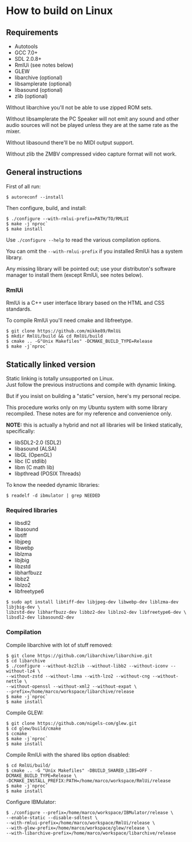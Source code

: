 # How to build on Linux

## Requirements

* Autotools
* GCC 7.0+
* SDL 2.0.8+
* RmlUi (see notes below)
* GLEW
* libarchive (optional)
* libsamplerate (optional)
* libasound (optional)
* zlib (optional)

Without libarchive you'll not be able to use zipped ROM sets.

Without libsamplerate the PC Speaker will not emit any sound and other audio 
sources will not be played unless they are at the same rate as the mixer.

Without libasound there'll be no MIDI output support.

Without zlib the ZMBV compressed video capture format will not work.

## General instructions

First of all run:  
```
$ autoreconf --install
```

Then configure, build, and install:  
```
$ ./configure --with-rmlui-prefix=PATH/TO/RMLUI  
$ make -j`nproc`
$ make install
```  
Use `./configure --help` to read the various compilation options.

You can omit the `--with-rmlui-prefix` if you installed RmlUi has a
system library.

Any missing library will be pointed out; use your distributon's software
manager to install them (except RmlUi, see notes below).

### RmlUi

RmlUi is a C++ user interface library based on the HTML and CSS standards.

To compile RmlUi you'll need cmake and libfreetype.

```
$ git clone https://github.com/mikke89/RmlUi
$ mkdir RmlUi/build && cd RmlUi/build
$ cmake .. -G"Unix Makefiles" -DCMAKE_BUILD_TYPE=Release
$ make -j`nproc`
```

## Statically linked version

Static linking is totally unsupported on Linux.  
Just follow the previous instructions and compile with dynamic linking.

But if you insist on building a "static" version, here's my personal recipe.

This procedure works only on my Ubuntu system with some library recompiled.
These notes are for my reference and convenience only.

**NOTE:** this is actually a hybrid and not all libraries will be linked
statically, specifically:
- libSDL2-2.0 (SDL2)
- libasound (ALSA)
- libGL (OpenGL)
- libc (C stdlib)
- libm (C math lib)
- libpthread (POSIX Threads)

To know the needed dynamic libraries:
```
$ readelf -d ibmulator | grep NEEDED
```

### Required libraries

* libsdl2
* libasound
* libtiff
* libjpeg
* libwebp
* liblzma
* libjbig
* libzstd
* libharfbuzz
* libbz2
* liblzo2
* libfreetype6

```
$ sudo apt install libtiff-dev libjpeg-dev libwebp-dev liblzma-dev libjbig-dev \
libzstd-dev libharfbuzz-dev libbz2-dev liblzo2-dev libfreetype6-dev \
libsdl2-dev libasound2-dev
```

### Compilation

Compile libarchive with lot of stuff removed:
```
$ git clone https://github.com/libarchive/libarchive.git  
$ cd libarchive
$ ./configure --without-bz2lib --without-libb2 --without-iconv --without-lz4 \
--without-zstd --without-lzma --with-lzo2 --without-cng --without-nettle \
--without-openssl --without-xml2 --without-expat \
--prefix=/home/marco/workspace/libarchive/release
$ make -j`nproc` 
$ make install
```

Compile GLEW:
```
$ git clone https://github.com/nigels-com/glew.git  
$ cd glew/build/cmake  
$ ccmake  
$ make -j`nproc`
$ make install
```

Compile RmlUi with the shared libs option disabled:
```
$ cd RmlUi/build/  
$ cmake .. -G "Unix Makefiles" -DBUILD_SHARED_LIBS=OFF -DCMAKE_BUILD_TYPE=Release \
-DCMAKE_INSTALL_PREFIX:PATH=/home/marco/workspace/RmlUi/release
$ make -j`nproc`
$ make install
```

Configure IBMulator:
```
$ ./configure --prefix=/home/marco/workspace/IBMulator/release \
--enable-static --disable-sdltest \
--with-rmlui-prefix=/home/marco/workspace/RmlUi/release \
--with-glew-prefix=/home/marco/workspace/glew/release \
--with-libarchive-prefix=/home/marco/workspace/libarchive/release
```
